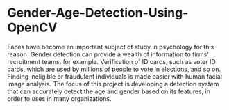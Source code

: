 # Gender-Age-Detection-Using-OpenCV


  Faces have become an important subject of study in psychology for this reason. Gender detection can provide a wealth of information to firms' recruitment teams, for example. Verification of ID cards, such as voter ID cards, which are used by millions of people to vote in elections, and so on. Finding ineligible or fraudulent individuals is made easier with human facial image analysis. The focus of this project is developing a detection system that can accurately detect the age and gender based on its features, in order to uses in many organizations.
